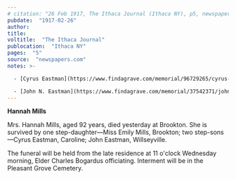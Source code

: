 ```yaml
---
# citation: "26 Feb 1917, The Ithaca Journal (Ithaca NY), p5, newspapers.com" 
pubdate:  "1917-02-26"
author: 
title: 
voltitle:  "The Ithaca Journal"
publocation:  "Ithaca NY"
pages:  "5"
source:  "newspapers.com"
notes: >-

  - [Cyrus Eastman](https://www.findagrave.com/memorial/96729265/cyrus-eastman) (15 May 1843 to 29 Mar 1917). According to his entry on findagrave.com "A Soldier of the Grand Army of the Republic. Cyrus Enlisted as a Private on 4 January 1864 at the age of 20 and served in Company F, 16th Heavy Artillery Regiment New York. He Mustered Out on 8 Jun 1865 at Fort Monroe, VA."

  - [John N. Eastman](https://www.findagrave.com/memorial/37542371/john-n-eastman) (May 1835 to 24 May 1921). 
---
```

**Hannah Mills**

Mrs. Hannah Mills, aged 92 years, died yesterday at Brookton. She is survived by one step-daughter—Miss Emily Mills, Brookton; two step-sons—Cyrus Eastman, Caroline; John Eastman, Willseyville. 

The funeral will be held from the late residence at 11 o'clock Wednesday morning, Elder Charles Bogardus officiating. Interment will be in the Pleasant Grove Cemetery.

